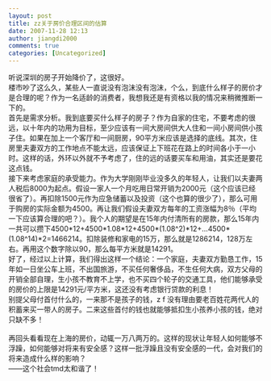 ```yaml
---
layout: post
title: zz关于房价合理区间的估算
date: 2007-11-28 12:13
author: jiangdi2000
comments: true
categories: [Uncategorized]
---
```

<div id="msgcns!C840C88DA912213B!1028" class="bvMsg"><div>听说深圳的房子开始降价了，这很好。</div>
<div>楼市吵了这么久，某些人一直说没有泡沫没有泡沫，个么，到底什么样子的房价才是合理的呢？作为一名适龄的消费者，我想我还是有资格以我的情况来稍微推断一下的。</div>
<div>首先是需求分析。我到底要买什么样子的房子？作为自家的住宅，不要考虑的很远，以十年内的功用为目标，至少应该有一间大房间供大人住和一间小房间供小孩子住。如果在加上一个客厅和一间厨房，90平方米应该是选择的底线。其次，住房里夫妻双方的工作地点不能太远，应该保证上下班花在路上的时间各小于一小时。这样的话，外环以外就不予考虑了，住的远的话要买车和用油，其实还是要花这点钱。</div>
<div>接下来考虑家庭的承受能力。作为大学刚刚毕业没多久的年轻人，让我们以夫妻两人税后8000为起点。假设一家人一个月吃用日常开销为2000元（这个应该已经很省了）。再扣除1500元作为应急储蓄以及投资（这个也算的很少了），那么可用于购房的实际金额为4500。再让我们假设夫妻双方每年的工资涨幅为8％（平均一下应该算合理的吧？）。我个人的期望是在15年内付清所有的房款，那么15年内一共可以攒下4500*12+4500*1.08*12+4500*(1.08^2)*12+...4500*(1.08^14)*2=1466214。扣除装修和家电的15万，那么就是1286214，128万左右。再用这个数字除以90，那么每平方米就是14291。</div>
<div>好了，经过以上计算，我们得出这样一个结论：一个家庭，夫妻双方勤恳工作，15年如一日坐公车上班，不出国旅游，不买任何奢侈品，不生任何大病，双方父母的开销全部自理，生小孩不教育不上学，也不买四个轮子的交通工具，他们能够承受的房价的上限是14291元/平方米，这还没有考虑银行贷款的利息！</div>
<div>
<div>别提父母付首付什么的，一来那不是孩子的钱，z f 没有理由要老百姓花两代人的积蓄来买一带人的房子。二来这些首付的钱也就能够抵扣生小孩养小孩的钱，绝对只缺不多！</div></div>
<div> </div>
<div>再回头看看现在上海的房价，动辄一万八两万的。这样的现状让年轻人如何能够不浮躁，如何能够对将来有安全感？这样一批浮躁且没有安全感的一代，会对我们的将来造成什么样的影响？</div>
<div>——这个社会tmd太和谐了！</div>
<div> </div> <br /></div>
